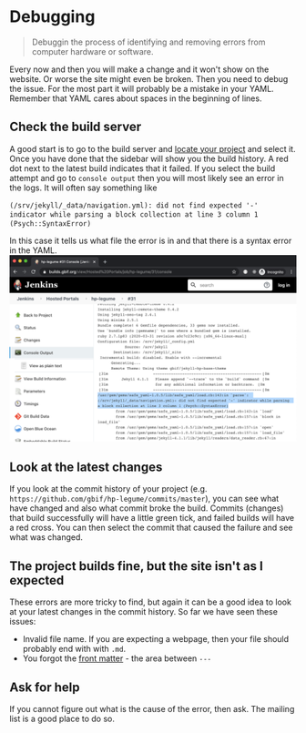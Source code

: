 # Debugging

> Debuggin the process of identifying and removing errors from computer hardware or software.

Every now and then you will make a change and it won't show on the website. Or worse the site might even be broken. Then you need to debug the issue. For the most part it will probably be a mistake in your YAML. Remember that YAML cares about spaces in the beginning of lines.

## Check the build server
A good start is to go to the build server and [locate your project](https://builds.gbif.org/view/Hosted%20Portals/) and select it. Once you have done that the sidebar will show you the build history. A red dot next to the latest build indicates that it failed. If you select the build attempt and go to `console output` then you will most likely see an error in the logs. It will often say something like 
```
(/srv/jekyll/_data/navigation.yml): did not find expected '-' indicator while parsing a block collection at line 3 column 1 (Psych::SyntaxError)
```
In this case it tells us what file the error is in and that there is a syntax error in the YAML.
![Jenkins console output](../assets/images/jenkins.png "Jenkins console output")


## Look at the latest changes
If you look at the commit history of your project (e.g. `https://github.com/gbif/hp-legume/commits/master`), you can see what have changed and also what commit broke the build. Commits (changes) that build successfully will have a little green tick, and failed builds will have a red cross.  You can then select the commit that caused the failure and see what was changed.

## The project builds fine, but the site isn't as I expected
These errors are more tricky to find, but again it can be a good idea to look at your latest changes in the commit history. So far we have seen these issues:
* Invalid file name. If you are expecting a webpage, then your file should probably end with with `.md`.
* You forgot the [front matter](https://jekyllrb.com/docs/front-matter/) - the area between `---`

## Ask for help
If you cannot figure out what is the cause of the error, then ask. The mailing list is a good place to do so.
